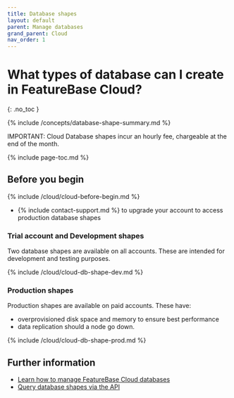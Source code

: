 ```yaml
---
title: Database shapes
layout: default
parent: Manage databases
grand_parent: Cloud
nav_order: 1
---
```


# What types of database can I create in FeatureBase Cloud?
{: .no_toc }

{% include /concepts/database-shape-summary.md %}

IMPORTANT: Cloud Database shapes incur an hourly fee, chargeable at the end of the month.

{% include page-toc.md %}

## Before you begin

{% include /cloud/cloud-before-begin.md %}
* {% include contact-support.md %} to upgrade your account to access production database shapes

### Trial account and Development shapes

Two database shapes are available on all accounts. These are intended for development and testing purposes.

{% include /cloud/cloud-db-shape-dev.md %}

### Production shapes

Production shapes are available on paid accounts. These have:
* overprovisioned disk space and memory to ensure best performance
* data replication should a node go down.

{% include /cloud/cloud-db-shape-prod.md %}

## Further information

* [Learn how to manage FeatureBase Cloud databases](/docs/cloud/cloud-databases/cloud-db-manage)
* [Query database shapes via the API](https://api-docs-featurebase-cloud.redoc.ly/v2#operation/getServiceProperties)

